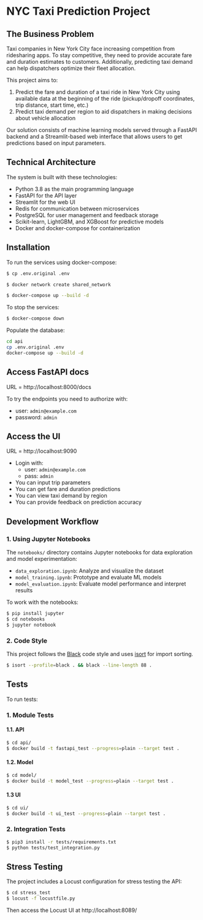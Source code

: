 # NYC Taxi Prediction Project

## The Business Problem

Taxi companies in New York City face increasing competition from ridesharing apps. To stay competitive, they need to provide accurate fare and duration estimates to customers. Additionally, predicting taxi demand can help dispatchers optimize their fleet allocation.

This project aims to:
1. Predict the fare and duration of a taxi ride in New York City using available data at the beginning of the ride (pickup/dropoff coordinates, trip distance, start time, etc.)
2. Predict taxi demand per region to aid dispatchers in making decisions about vehicle allocation

Our solution consists of machine learning models served through a FastAPI backend and a Streamlit-based web interface that allows users to get predictions based on input parameters.

## Technical Architecture

The system is built with these technologies:
- Python 3.8 as the main programming language
- FastAPI for the API layer
- Streamlit for the web UI
- Redis for communication between microservices
- PostgreSQL for user management and feedback storage
- Scikit-learn, LightGBM, and XGBoost for predictive models
- Docker and docker-compose for containerization

## Installation

To run the services using docker-compose:

```bash
$ cp .env.original .env
```

```bash
$ docker network create shared_network
```

```bash
$ docker-compose up --build -d
```

To stop the services:

```bash
$ docker-compose down
```

Populate the database:
```bash
cd api
cp .env.original .env
docker-compose up --build -d
```

## Access FastAPI docs

URL = http://localhost:8000/docs

To try the endpoints you need to authorize with:
- user: `admin@example.com`
- password: `admin`

## Access the UI

URL = http://localhost:9090

- Login with:
  - user: `admin@example.com`
  - pass: `admin`
- You can input trip parameters
- You can get fare and duration predictions
- You can view taxi demand by region
- You can provide feedback on prediction accuracy

## Development Workflow

### 1. Using Jupyter Notebooks

The `notebooks/` directory contains Jupyter notebooks for data exploration and model experimentation:
- `data_exploration.ipynb`: Analyze and visualize the dataset
- `model_training.ipynb`: Prototype and evaluate ML models
- `model_evaluation.ipynb`: Evaluate model performance and interpret results

To work with the notebooks:
```bash
$ pip install jupyter
$ cd notebooks
$ jupyter notebook
```

### 2. Code Style

This project follows the [Black](https://black.readthedocs.io/) code style and uses [isort](https://pycqa.github.io/isort/) for import sorting.

```bash
$ isort --profile=black . && black --line-length 88 .
```

## Tests

To run tests:

### 1. Module Tests

#### 1.1. API

```bash
$ cd api/
$ docker build -t fastapi_test --progress=plain --target test .
```

#### 1.2. Model

```bash
$ cd model/
$ docker build -t model_test --progress=plain --target test .
```

#### 1.3 UI

```bash
$ cd ui/
$ docker build -t ui_test --progress=plain --target test .
```

### 2. Integration Tests

```bash
$ pip3 install -r tests/requirements.txt
$ python tests/test_integration.py
```

## Stress Testing

The project includes a Locust configuration for stress testing the API:

```bash
$ cd stress_test
$ locust -f locustfile.py
```

Then access the Locust UI at http://localhost:8089/ 